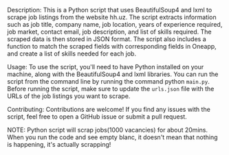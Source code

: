 Description: This is a Python script that uses BeautifulSoup4 and lxml to scrape job listings from the website hh.uz. The script extracts information such as job title, company name, job location, years of experience required, job market, contact email, job description, and list of skills required. The scraped data is then stored in JSON format. The script also includes a function to match the scraped fields with corresponding fields in Oneapp, and create a list of skills needed for each job.

Usage: To use the script, you'll need to have Python installed on your machine, along with the BeautifulSoup4 and lxml libraries. You can run the script from the command line by running the command python `main.py`. Before running the script, make sure to update the `urls.json` file with the URLs of the job listings you want to scrape.

Contributing: Contributions are welcome! If you find any issues with the script, feel free to open a GitHub issue or submit a pull request.

NOTE: Python script will scrap jobs(1000 vacancies) for about 20mins. When you run the code and see empty blanc, it doesn't mean that nothing is happening, it's actually scrapping! 
